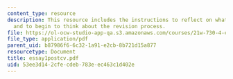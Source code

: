 ```yaml
---
content_type: resource
description: This resource includes the instructions to reflect on what was just written
  and to begin to think about the revision process.
file: https://ol-ocw-studio-app-qa.s3.amazonaws.com/courses/21w-730-4-expository-writing-analyzing-mass-media-spring-2001/53ee3d142cfecdeb783eec463c1d402e_essay1postcv.pdf
file_type: application/pdf
parent_uid: b87986f6-6c32-1a91-e2cb-8b721d15a877
resourcetype: Document
title: essay1postcv.pdf
uid: 53ee3d14-2cfe-cdeb-783e-ec463c1d402e
---
```

